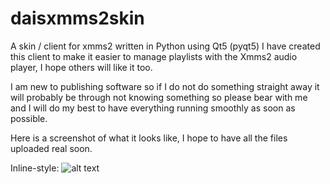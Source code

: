 # daisxmms2skin
A skin / client for xmms2 written in Python using Qt5 (pyqt5)
I have created this client to make it easier to manage playlists with the Xmms2 audio player, I hope others will like it too.

I am new to publishing software so if I do not do something straight away it will probably be through not knowing something so please bear with me and I will do my best to have everything running smoothly as soon as possible.

Here is a screenshot of what it looks like, I hope to have all the files uploaded real soon.

Inline-style: 
![alt text](https://github.com/Dai-trying/skin_Mlibrary.png "what it looks like now")
